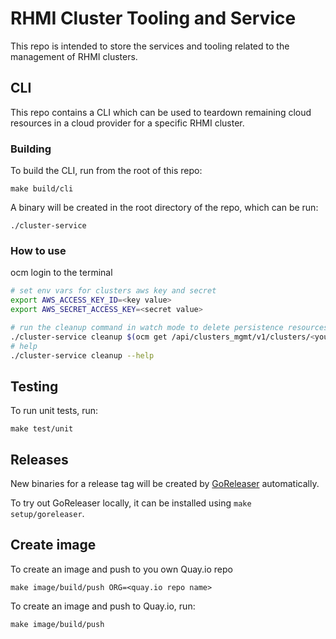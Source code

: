 # RHMI Cluster Tooling and Service

This repo is intended to store the services and tooling related to the
management of RHMI clusters.

## CLI

This repo contains a CLI which can be used to teardown remaining cloud
resources in a cloud provider for a specific RHMI cluster.

### Building

To build the CLI, run from the root of this repo:

```
make build/cli
```

A binary will be created in the root directory of the repo, which can be run:

```
./cluster-service
```


### How to use

ocm login to the terminal

```bash
# set env vars for clusters aws key and secret 
export AWS_ACCESS_KEY_ID=<key value>
export AWS_SECRET_ACCESS_KEY=<secret value>
```

```bash
# run the cleanup command in watch mode to delete persistence resources
./cluster-service cleanup $(ocm get /api/clusters_mgmt/v1/clusters/<your cluster id> | jq -r '.infra_id | values') --region=<region> --dry-run=false --watch
# help 
./cluster-service cleanup --help
```

## Testing

To run unit tests, run:

```
make test/unit
```

## Releases

New binaries for a release tag will be created by [GoReleaser](https://goreleaser.com/) automatically.

To try out GoReleaser locally, it can be installed using `make setup/goreleaser`.

## Create image

To create an image and push to you own Quay.io repo 

```
make image/build/push ORG=<quay.io repo name>
```

To create an image and push to Quay.io, run:

```
make image/build/push
```

